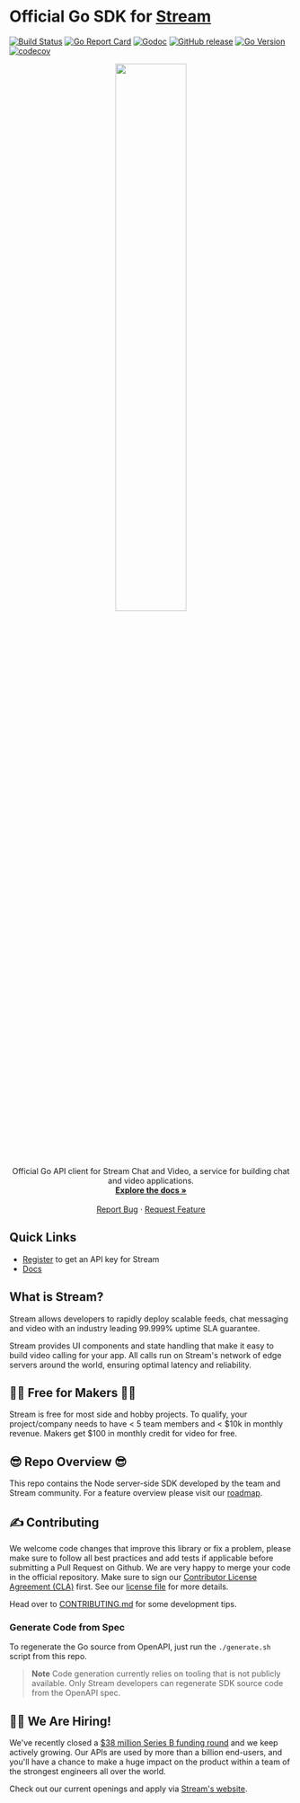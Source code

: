 # Official Go SDK for [Stream](https://getstream.io/)

[![Build Status](https://img.shields.io/github/actions/workflow/status/GetStream/getstream-go/ci.yml?branch=main&style=flat-square)](https://github.com/GetStream/getstream-go/actions)
[![Go Report Card](https://goreportcard.com/badge/github.com/GetStream/getstream-go?style=flat-square)](https://goreportcard.com/report/github.com/GetStream/getstream-go)
[![Godoc](https://img.shields.io/badge/godoc-reference-blue.svg?style=flat-square)](https://godoc.org/github.com/GetStream/getstream-go)
[![GitHub release](https://img.shields.io/github/release/GetStream/getstream-go.svg?style=flat-square)](https://github.com/GetStream/getstream-go/releases/latest)
[![Go Version](https://img.shields.io/badge/go%20version-%3E%3D1.19-61CFDD.svg?style=flat-square)](https://golang.org/doc/devel/release.html)
[![codecov](https://img.shields.io/codecov/c/github/GetStream/getstream-go.svg?style=flat-square)](https://codecov.io/gh/GetStream/getstream-go)

<p align="center">
    <img src="./assets/logo.svg" width="50%" height="50%">
</p>
<p align="center">
    Official Go API client for Stream Chat and Video, a service for building chat and video applications.
    <br />
    <a href="https://getstream.io/chat/docs/"><strong>Explore the docs »</strong></a>
    <br />
    <br />
    <a href="https://github.com/GetStream/getstream-go/issues">Report Bug</a>
    ·
    <a href="https://github.com/GetStream/getstream-go/issues">Request Feature</a>
</p>

## **Quick Links**

- [Register](https://getstream.io/chat/trial/) to get an API key for Stream
- [Docs](https://getstream.io/video/docs/api/)

## What is Stream?

Stream allows developers to rapidly deploy scalable feeds, chat messaging and video with an industry leading 99.999% uptime SLA guarantee.

Stream provides UI components and state handling that make it easy to build video calling for your app. All calls run on Stream's network of edge servers around the world, ensuring optimal latency and reliability.

## 👩‍💻 Free for Makers 👨‍💻

Stream is free for most side and hobby projects. To qualify, your project/company needs to have < 5 team members and < $10k in monthly revenue. Makers get $100 in monthly credit for video for free.

## 😎 Repo Overview 😎

This repo contains the Node server-side SDK developed by the team and Stream community. For a feature overview please visit our [roadmap](https://github.com/GetStream/protocol/discussions/177).

## ✍️ Contributing

We welcome code changes that improve this library or fix a problem, please make sure to follow all best practices and add tests if applicable before submitting a Pull Request on Github. We are very happy to merge your code in the official repository. Make sure to sign our [Contributor License Agreement (CLA)](https://docs.google.com/forms/d/e/1FAIpQLScFKsKkAJI7mhCr7K9rEIOpqIDThrWxuvxnwUq2XkHyG154vQ/viewform) first. See our [license file](./LICENSE) for more details.

Head over to [CONTRIBUTING.md](./CONTRIBUTING.md) for some development tips.

### Generate Code from Spec

To regenerate the Go source from OpenAPI, just run the `./generate.sh` script from this repo.

> **Note**
> Code generation currently relies on tooling that is not publicly available. Only Stream developers can regenerate SDK source code from the OpenAPI spec.

## 🧑‍💻 We Are Hiring!

We've recently closed a [$38 million Series B funding round](https://techcrunch.com/2021/03/04/stream-raises-38m-as-its-chat-and-activity-feed-apis-power-communications-for-1b-users/) and we keep actively growing.
Our APIs are used by more than a billion end-users, and you'll have a chance to make a huge impact on the product within a team of the strongest engineers all over the world.

Check out our current openings and apply via [Stream's website](https://getstream.io/team/#jobs).
